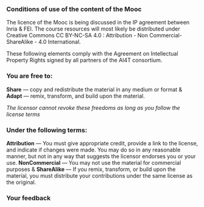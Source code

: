 ### Conditions of use of the content of the Mooc

The licence of the Mooc is being discussed in the IP agreement between Inria & FEI. The course resources will most likely be distributed under Creative Commons CC BY-NC-SA 4.0 : Attribution - Non Commercial-ShareAlike - 4.0 International.  
  
These following elements comply with the Agreement on Intellectual Property Rights signed by all partners of the AI4T consortium.

### You are free to:

**Share** — copy and redistribute the material in any medium or format & **Adapt** — remix, transform, and build upon the material.

_The licensor cannot revoke these freedoms as long as you follow the license terms_

### Under the following terms:

**Attribution** — You must give appropriate credit, provide a link to the license, and indicate if changes were made. You may do so in any reasonable manner, but not in any way that suggests the licensor endorses you or your use. **NonCommercial** — You may not use the material for commercial purposes & **ShareAlike** — If you remix, transform, or build upon the material, you must distribute your contributions under the same license as the original. 

### Your feedback
